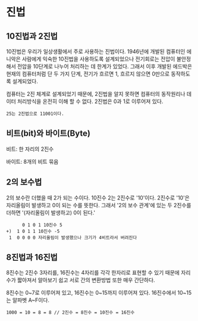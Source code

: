 # 진법

## 10진법과 2진법

10진법은 우리가 일상생활에서 주로 사용하는 진법이다. 1946년에 개발된 컴퓨터인 에니악은 사람에게 익숙한 10진법을 사용하도록 설계되었으나 전기회로는 전압이 불안정해서 전압을 10단계로 나누어 처리하는 데 한계가 있었다. 그래서 이후 개발된 에드박은 현재의 컴퓨터처럼 단 두 가지 단계, 전기가 흐르면 1, 흐르지 않으면 0만으로 동작하도록 설계되었다.

컴퓨터는 2진 체계로 설계되었기 때문에, 2진법을 알지 못하면 컴퓨터의 동작원리나 데이터 처리방식을 온전히 이해 할 수 없다. 2진법은 0과 1로 이루어져 있다.

~~~
25는 2진법으로 11001이다.
~~~

## 비트(bit)와 바이트(Byte)

비트: 한 자리의 2진수

바이트: 8개의 비트 묶음

## 2의 보수법

2의 보수란 더했을 때 2가 되는 수이다. 10진수 2는 2진수로 '10'이다. 2진수로 '10'은 자리올림이 발생하고 0이 되는 수를 뜻한다. 그래서 '2의 보수 관계'에 있는 두 2진수를 더하면 '(자리올림이 발생하고) 0이 된다.'

~~~
	  0 1 0 1 10진수 5
+)	1 0 1 1 10진수 -5
 1  0 0 0 0 자리올림이 발생했으나 크기가 4비트라서 버려진다 
~~~

## 8진법과 16진법

8진수는 2진수 3자리를, 16진수는 4자리를 각각 한자리로 표현할 수 있기 때문에 자리수가 짧아져서 알아보기 쉽고 서로 간의 변환방법 또한 매우 간단하다.

8진수는 0~7로 이루어져 있고, 16진수는 0~15까지 이루어져 있다. 16진수에서 10~15는 알파벳 A~F이다.

~~~
1000 = 10 = 8 = 8 // 2진수 = 8진수 = 10진수 = 16진수
~~~


